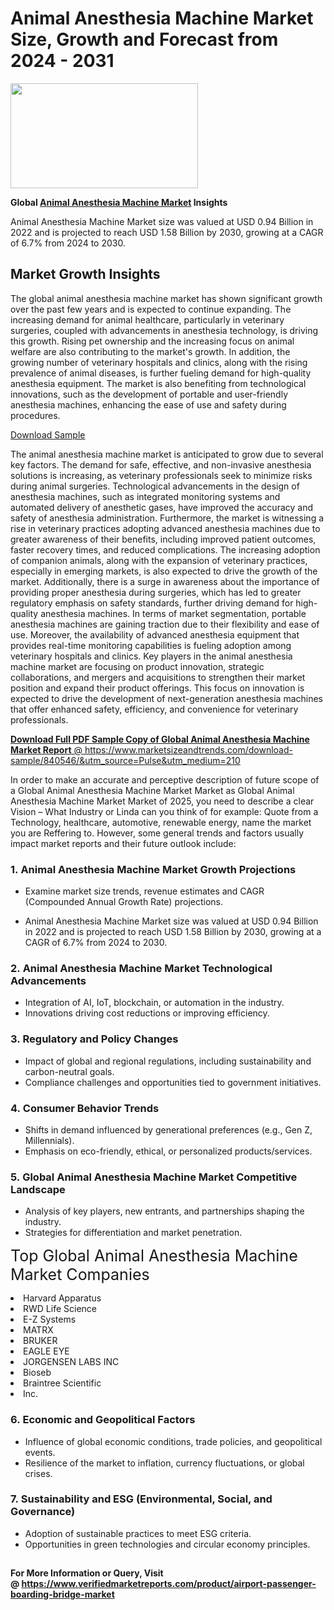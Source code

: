 <H1>Animal Anesthesia Machine Market Size, Growth and Forecast from 2024 - 2031</H1><img class="aligncenter size-medium wp-image-584254" src="https://thirdeyenews.in/wp-content/uploads/2024/09/Global-Market-Research-300x168.jpeg" alt="" width="300" height="168" /><p><strong>Global&nbsp;<a href="https://www.marketsizeandtrends.com/download-sample/840546/&amp;utm_source=Pulse&amp;utm_medium=210">Animal Anesthesia Machine Market</a> Insights</strong></p><p>Animal Anesthesia Machine Market size was valued at USD 0.94 Billion in 2022 and is projected to reach USD 1.58 Billion by 2030, growing at a CAGR of 6.7% from 2024 to 2030.</p><p><h2>Market Growth Insights</h2> <p>The global animal anesthesia machine market has shown significant growth over the past few years and is expected to continue expanding. The increasing demand for animal healthcare, particularly in veterinary surgeries, coupled with advancements in anesthesia technology, is driving this growth. Rising pet ownership and the increasing focus on animal welfare are also contributing to the market's growth. In addition, the growing number of veterinary hospitals and clinics, along with the rising prevalence of animal diseases, is further fueling demand for high-quality anesthesia equipment. The market is also benefiting from technological innovations, such as the development of portable and user-friendly anesthesia machines, enhancing the ease of use and safety during procedures.</p> <p><a href="#">Download Sample</a></p> <p>The animal anesthesia machine market is anticipated to grow due to several key factors. The demand for safe, effective, and non-invasive anesthesia solutions is increasing, as veterinary professionals seek to minimize risks during animal surgeries. Technological advancements in the design of anesthesia machines, such as integrated monitoring systems and automated delivery of anesthetic gases, have improved the accuracy and safety of anesthesia administration. Furthermore, the market is witnessing a rise in veterinary practices adopting advanced anesthesia machines due to greater awareness of their benefits, including improved patient outcomes, faster recovery times, and reduced complications. The increasing adoption of companion animals, along with the expansion of veterinary practices, especially in emerging markets, is also expected to drive the growth of the market. Additionally, there is a surge in awareness about the importance of providing proper anesthesia during surgeries, which has led to greater regulatory emphasis on safety standards, further driving demand for high-quality anesthesia machines. In terms of market segmentation, portable anesthesia machines are gaining traction due to their flexibility and ease of use. Moreover, the availability of advanced anesthesia equipment that provides real-time monitoring capabilities is fueling adoption among veterinary hospitals and clinics. Key players in the animal anesthesia machine market are focusing on product innovation, strategic collaborations, and mergers and acquisitions to strengthen their market position and expand their product offerings. This focus on innovation is expected to drive the development of next-generation anesthesia machines that offer enhanced safety, efficiency, and convenience for veterinary professionals. <p><a href="#"></p><p><span class=""><strong>Download Full PDF Sample Copy of Global Animal Anesthesia Machine Market Report</strong> @ <a href="https://www.marketsizeandtrends.com/download-sample/840546/&amp;utm_source=Pulse&amp;utm_medium=210" target="_blank">https://www.marketsizeandtrends.com/download-sample/840546/&amp;utm_source=Pulse&amp;utm_medium=210</a></span></p><p>In order to make an accurate and perceptive description of future scope of a Global&nbsp;Animal Anesthesia Machine Market Market as Global&nbsp;Animal Anesthesia Machine Market Market of 2025, you need to describe a clear Vision &ndash; What Industry or Linda can you think of for example: Quote from a Technology, healthcare, automotive, renewable energy, name the market you are Reffering to. However, some general trends and factors usually impact market reports and their future outlook include:</p><h3>1.&nbsp;<strong>Animal Anesthesia Machine Market Growth Projections</strong></h3><ul><li>Examine market size trends, revenue estimates and CAGR (Compounded Annual Growth Rate) projections.</li><li><p>Animal Anesthesia Machine Market size was valued at USD 0.94 Billion in 2022 and is projected to reach USD 1.58 Billion by 2030, growing at a CAGR of 6.7% from 2024 to 2030.</p></li></ul><h3>2.&nbsp;<strong>Animal Anesthesia Machine Market Technological Advancements</strong></h3><ul><li>Integration of AI, IoT, blockchain, or automation in the industry.</li><li>Innovations driving cost reductions or improving efficiency.</li></ul><h3>3.&nbsp;<strong>Regulatory and Policy Changes</strong></h3><ul><li>Impact of global and regional regulations, including sustainability and carbon-neutral goals.</li><li>Compliance challenges and opportunities tied to government initiatives.</li></ul><h3>4.&nbsp;<strong>Consumer Behavior Trends</strong></h3><ul><li>Shifts in demand influenced by generational preferences (e.g., Gen Z, Millennials).</li><li>Emphasis on eco-friendly, ethical, or personalized products/services.</li></ul><h3>5.&nbsp;<strong>Global Animal Anesthesia Machine Market Competitive Landscape</strong></h3><ul><li>Analysis of key players, new entrants, and partnerships shaping the industry.</li><li>Strategies for differentiation and market penetration.</li></ul><p data-pm-slice="1 1 []"><span style="color: inherit; font-family: inherit; font-size: 25px;">Top Global Animal Anesthesia Machine Market Companies</span></p><div class="" data-test-id=""><p><li>Harvard Apparatus</li><li> RWD Life Science</li><li> E-Z Systems</li><li> MATRX</li><li> BRUKER</li><li> EAGLE EYE</li><li> JORGENSEN LABS INC</li><li> Bioseb</li><li> Braintree Scientific</li><li> Inc.</li></p></div><h3>6.&nbsp;<strong>Economic and Geopolitical Factors</strong></h3><ul><li>Influence of global economic conditions, trade policies, and geopolitical events.</li><li>Resilience of the market to inflation, currency fluctuations, or global crises.</li></ul><h3>7.&nbsp;<strong>Sustainability and ESG (Environmental, Social, and Governance)</strong></h3><ul><li>Adoption of sustainable practices to meet ESG criteria.</li><li>Opportunities in green technologies and circular economy principles.</li></ul><h2><strong style="font-size: 14px;">For More Information or Query, Visit @&nbsp;</strong><a style="background-color: #ffffff; font-size: 14px;" href="https://www.marketsizeandtrends.com/report/animal-anesthesia-machine-market/" target="_blank">https://www.verifiedmarketreports.com/product/airport-passenger-boarding-bridge-market</a></h2>
